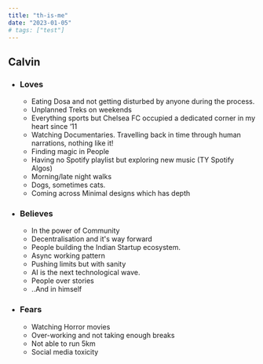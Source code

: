 ```yaml
---
title: "th-is-me"
date: "2023-01-05"
# tags: ["test"]
---
```

## **Calvin**
<!-- ``` -->
- ### **Loves**
    - Eating Dosa and not getting disturbed by anyone during the process.
    - Unplanned Treks on weekends
    - Everything sports but Chelsea FC occupied a dedicated corner in my heart since ‘11
    - Watching Documentaries. Travelling back in time through human narrations, nothing like it!
    - Finding magic in People
    - Having no Spotify playlist but exploring new music (TY Spotify Algos)
    - Morning/late night walks
    - Dogs, sometimes cats.
    - Coming across Minimal designs which has depth
- ### **Believes**
    - In the power of Community
    - Decentralisation and it's way forward
    - People building the Indian Startup ecosystem.
    - Async working pattern
    - Pushing limits but with sanity
    - AI is the next technological wave.
    - People over stories
    - ..And in himself
- ### **Fears**
    - Watching Horror movies
    - Over-working and not taking enough breaks
    - Not able to run 5km
    - Social media toxicity

